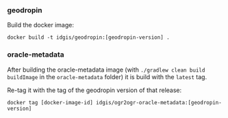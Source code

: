 ### geodropin

Build the docker image:

`docker build -t idgis/geodropin:[geodropin-version] .`

### oracle-metadata

After building the oracle-metadata image (with `./gradlew clean build buildImage` in the `oracle-metadata` folder) it is build with the `latest` tag.

Re-tag it with the tag of the geodropin version of that release:

`docker tag [docker-image-id] idgis/ogr2ogr-oracle-metadata:[geodropin-version]`
